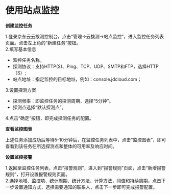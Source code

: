 # 使用站点监控
**创建监控任务**  

1.登录京东云云拨测控制台，点击“管理->云拨测->站点监控”，进入监控任务列表页面。点击左上角的“新建任务”按钮。  
2.填写基本信息  
- 监控任务名称。
- 探测协议：支持HTTP(S)、Ping、TCP、UDP、SMTP和FTP，选择HTTP（S）;
- 站点地址：指定监控的目标地址，例如：console.jdcloud.com；  

3.设置探测方案
- 探测频率：即监控任务的探测周期，选择“5分钟”。
- 探测点选择“默认探测点”。  

4.点击“确定”按钮，即完成探测任务的配置。

**查看监控图表**  

上述任务添加成功后等待5-10分钟后，在监控任务列表中，点击“监控图表”，即可查看到该任务在所选探测点和整体的可用率及响应时间。

**设置监控报警**  

1.返回至监控任务列表，点击“报警规则”，进入到“报警规则”页面，点击“新增报警规则”，打开设置报警规则页面。  
2.选择地域、监控项、统计周期、统计方法、计算方法，阈值和持续周期，点击下一步设置通知方式，选择需要通知的联系人，点击下一步即可完成报警配置。
